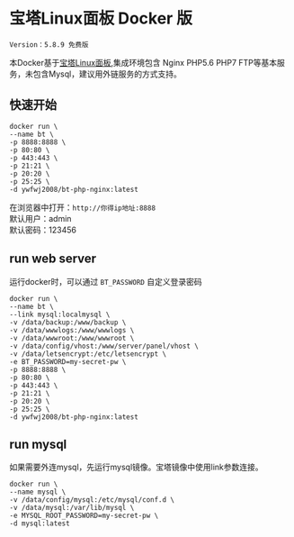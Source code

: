 # 宝塔Linux面板 Docker 版

`Version：5.8.9 免费版`

本Docker基于[宝塔Linux面板](https://www.bt.cn),集成环境包含 Nginx PHP5.6 PHP7 FTP等基本服务，未包含Mysql，建议用外链服务的方式支持。

## 快速开始
```
docker run \
--name bt \
-p 8888:8888 \
-p 80:80 \
-p 443:443 \
-p 21:21 \
-p 20:20 \
-p 25:25 \
-d ywfwj2008/bt-php-nginx:latest
```
在浏览器中打开：`http://你得ip地址:8888`  
默认用户：admin  
默认密码：123456

## run web server
运行docker时，可以通过 `BT_PASSWORD` 自定义登录密码
```
docker run \
--name bt \
--link mysql:localmysql \
-v /data/backup:/www/backup \
-v /data/wwwlogs:/www/wwwlogs \
-v /data/wwwroot:/www/wwwroot \
-v /data/config/vhost:/www/server/panel/vhost \
-v /data/letsencrypt:/etc/letsencrypt \
-e BT_PASSWORD=my-secret-pw \
-p 8888:8888 \
-p 80:80 \
-p 443:443 \
-p 21:21 \
-p 20:20 \
-p 25:25 \
-d ywfwj2008/bt-php-nginx:latest
```

## run mysql
如果需要外连mysql，先运行mysql镜像。宝塔镜像中使用link参数连接。
```
docker run \
--name mysql \
-v /data/config/mysql:/etc/mysql/conf.d \
-v /data/mysql:/var/lib/mysql \
-e MYSQL_ROOT_PASSWORD=my-secret-pw \
-d mysql:latest
```

